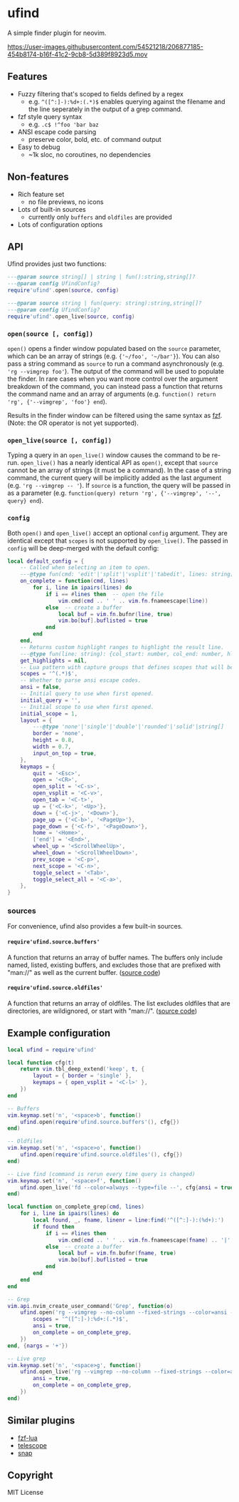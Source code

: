 ufind
=====

A simple finder plugin for neovim.

https://user-images.githubusercontent.com/54521218/206877185-454b8174-b16f-41c2-9cb8-5d389f8923d5.mov

Features
--------
  - Fuzzy filtering that's scoped to fields defined by a regex
    - e.g. `^([^:]-):%d+:(.*)$` enables querying against the filename and the line seperately in
      the output of a grep command.
  - fzf style query syntax
    - e.g. `.c$ !^foo 'bar baz`
  - ANSI escape code parsing
    - preserve color, bold, etc. of command output
  - Easy to debug
    - ~1k sloc, no coroutines, no dependencies

Non-features
------------
  - Rich feature set
    - no file previews, no icons
  - Lots of built-in sources
    - currently only `buffers` and `oldfiles` are provided
  - Lots of configuration options

API
---
Ufind provides just two functions:

```lua
---@param source string[] | string | fun():string,string[]?
---@param config UfindConfig?
require'ufind'.open(source, config)

---@param source string | fun(query: string):string,string[]?
---@param config UfindConfig?
require'ufind'.open_live(source, config)
```

### `open(source [, config])`

`open()` opens a finder window populated based on the `source` parameter, which can be an array of
strings (e.g. `{'~/foo', '~/bar'}`). You can also pass a string command as `source` to run a command
asynchronously (e.g. `'rg --vimgrep foo'`). The output of the command will be used to populate the
finder. In rare cases when you want more control over the argument breakdown of the command, you can
instead pass a function that returns the command name and an array of arguments (e.g. `function()
return 'rg', {'--vimgrep', 'foo'} end`).

Results in the finder window can be filtered using the same syntax as
[fzf](https://github.com/junegunn/fzf/#search-syntax). (Note: the OR operator is not yet supported).

### `open_live(source [, config])`

Typing a query in an `open_live()` window causes the command to be re-run. `open_live()` has a
nearly identical API as `open()`, except that `source` cannot be an array of strings (it must be a
command). In the case of a string command, the current query will be implicitly added as the last
argument (e.g. `'rg --vimgrep -- '`). If `source` is a function, the query will be passed in as a
parameter (e.g. `function(query) return 'rg', {'--vimgrep', '--', query} end`).

### `config`

Both `open()` and `open_live()` accept an optional `config` argument. They are identical except that
`scopes` is not supported by `open_live()`. The passed in `config` will be deep-merged with the
default config:

```lua
local default_config = {
    -- Called when selecting an item to open.
    ---@type fun(cmd: 'edit'|'split'|'vsplit'|'tabedit', lines: string[])
    on_complete = function(cmd, lines)
        for i, line in ipairs(lines) do
            if i == #lines then  -- open the file
                vim.cmd(cmd .. ' ' .. vim.fn.fnameescape(line))
            else  -- create a buffer
                local buf = vim.fn.bufnr(line, true)
                vim.bo[buf].buflisted = true
            end
        end
    end,
    -- Returns custom highlight ranges to highlight the result line.
    ---@type fun(line: string): {col_start: number, col_end: number, hl_group: string}[]?
    get_highlights = nil,
    -- Lua pattern with capture groups that defines scopes that will be queried individually.
    scopes = '^(.*)$',
    -- Whether to parse ansi escape codes.
    ansi = false,
    -- Initial query to use when first opened.
    initial_query = '',
    -- Initial scope to use when first opened.
    initial_scope = 1,
    layout = {
        ---@type 'none'|'single'|'double'|'rounded'|'solid'|string[]
        border = 'none',
        height = 0.8,
        width = 0.7,
        input_on_top = true,
    },
    keymaps = {
        quit = '<Esc>',
        open = '<CR>',
        open_split = '<C-s>',
        open_vsplit = '<C-v>',
        open_tab = '<C-t>',
        up = {'<C-k>', '<Up>'},
        down = {'<C-j>', '<Down>'},
        page_up = {'<C-b>', '<PageUp>'},
        page_down = {'<C-f>', '<PageDown>'},
        home = '<Home>',
        ['end'] = '<End>',
        wheel_up = '<ScrollWheelUp>',
        wheel_down = '<ScrollWheelDown>',
        prev_scope = '<C-p>',
        next_scope = '<C-n>',
        toggle_select = '<Tab>',
        toggle_select_all = '<C-a>',
    },
}
```

### sources

For convenience, ufind also provides a few built-in sources.

#### `require'ufind.source.buffers'`

A function that returns an array of buffer names.  The buffers only include named, listed, existing
buffers, and excludes those that are prefixed with "man://" as well as the current buffer.
([source code](./lua/ufind/source/buffers.lua))

#### `require'ufind.source.oldfiles'`

A function that returns an array of oldfiles. The list excludes oldfiles that are directories, are
wildignored, or start with "man://". ([source code](./lua/ufind/source/oldfiles.lua))

Example configuration
---------------------
```lua
local ufind = require'ufind'

local function cfg(t)
    return vim.tbl_deep_extend('keep', t, {
        layout = { border = 'single' },
        keymaps = { open_vsplit = '<C-l>' },
    })
end

-- Buffers
vim.keymap.set('n', '<space>b', function()
    ufind.open(require'ufind.source.buffers'(), cfg{})
end)

-- Oldfiles
vim.keymap.set('n', '<space>o', function()
    ufind.open(require'ufind.source.oldfiles'(), cfg{})
end)

-- Live find (command is rerun every time query is changed)
vim.keymap.set('n', '<space>f', function()
    ufind.open_live('fd --color=always --type=file --', cfg{ansi = true})
end)

local function on_complete_grep(cmd, lines)
    for i, line in ipairs(lines) do
        local found, _, fname, linenr = line:find('^([^:]-):(%d+):')
        if found then
            if i == #lines then
                vim.cmd(cmd .. ' ' .. vim.fn.fnameescape(fname) .. '|' .. linenr)
            else  -- create a buffer
                local buf = vim.fn.bufnr(fname, true)
                vim.bo[buf].buflisted = true
            end
        end
    end
end

-- Grep
vim.api.nvim_create_user_command('Grep', function(o)
    ufind.open('rg --vimgrep --no-column --fixed-strings --color=ansi -- ' .. o.args, cfg{
        scopes = '^([^:]-):%d+:(.*)$',
        ansi = true,
        on_complete = on_complete_grep,
    })
end, {nargs = '+'})

-- Live grep
vim.keymap.set('n', '<space>g', function()
    ufind.open_live('rg --vimgrep --no-column --fixed-strings --color=ansi -- ', cfg{
        ansi = true,
        on_complete = on_complete_grep,
    })
end)
```

Similar plugins
---------------
  - [fzf-lua](https://github.com/ibhagwan/fzf-lua)
  - [telescope](https://github.com/nvim-telescope/telescope.nvim)
  - [snap](https://github.com/camspiers/snap)

Copyright
---------
MIT License
